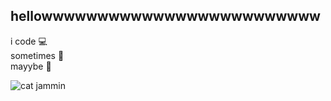 ## hellowwwwwwwwwwwwwwwwwwwwwwwww 
i code 💻  
sometimes 🤷  
mayybe 🧃  

![cat jammin](https://media.giphy.com/media/JIX9t2j0ZTN9S/giphy.gif)


<!--
**finusha/finusha** is a ✨ _special_ ✨ repository because its `README.md` (this file) appears on your GitHub profile.

Here are some ideas to get you started:

- 🔭 I’m currently working on ...
- 🌱 I’m currently learning ...
- 👯 I’m looking to collaborate on ...
- 🤔 I’m looking for help with ...
- 💬 Ask me about ...
- 📫 How to reach me: ...
- 😄 Pronouns: ...
- ⚡ Fun fact: ...
-->

